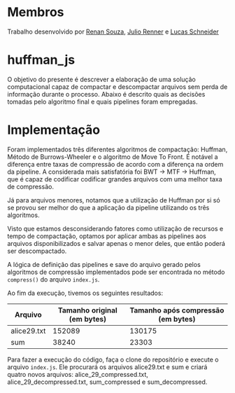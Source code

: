 # Membros
Trabalho desenvolvido por [Renan Souza](https://github.com/reenan/), [Julio Renner](https://github.com/juliorenner) e [Lucas Schneider](https://github.com/schneiderl)
# huffman_js
O objetivo do presente é descrever a elaboração de uma solução computacional capaz de compactar e descompactar arquivos sem perda de informação durante o processo. Abaixo é descrito quais as decisões tomadas pelo algoritmo final e quais pipelines foram empregadas.


# Implementação

Foram implementados três diferentes algoritmos de compactação: Huffman, Método de Burrows-Wheeler e o algoritmo de Move To Front.
É notável a diferença entre taxas de compressão de acordo com a diferença na ordem da pipeline. A considerada mais satisfatória foi BWT -> MTF -> Huffman, que é capaz de codificar codificar grandes arquivos com uma melhor taxa de compressão.

Já para arquivos menores, notamos que a utilização de Huffman por si só se provou ser melhor do que a aplicação da pipeline utilizando os três algoritmos.

Visto que estamos desconsiderando fatores como utilização de recursos e tempo de compactação, optamos por aplicar ambas as pipelines aos arquivos disponibilizados e salvar apenas o menor deles, que então poderá ser descompactado. 


A lógica de definição das pipelines e save do arquivo gerado pelos algoritmos de compressão implementados pode ser encontrada no método ``compress()`` do arquivo ``index.js``.

Ao fim da execução, tivemos os seguintes resultados: 

| Arquivo       | Tamanho original (em bytes) | Tamanho após compressão (em bytes)|
| ------------- | --------------------------- | --------------------------------- |
| alice29.txt   |            152089           |                   130175          |
| sum           |            38240            |                   23303           |


Para fazer a execução do código, faça o clone do repositório e execute o arquivo ``index.js``. Ele procurará os arquivos alice29.txt e sum e criará quatro novos arquivos: alice_29_compressed.txt, alice_29_decompressed.txt, sum_compressed e sum_decompressed. 
